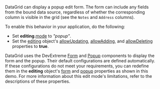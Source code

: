 DataGrid can display a popup edit form. The form can include any fields from the bound data source, regardless of whether the corresponding column is visible in the grid (see the `Notes` and `Address` columns).

To enable this behavior in your application, do the following:
- Set **editing**.[mode](/Documentation/ApiReference/UI_Components/dxDataGrid/Configuration/editing/#mode) to *"popup"*.
- Set the [editing](/Documentation/ApiReference/UI_Components/dxDataGrid/Configuration/editing/) object's [allowUpdating](/Documentation/ApiReference/UI_Components/dxDataGrid/Configuration/editing/#allowUpdating), [allowAdding](/Documentation/ApiReference/UI_Components/dxDataGrid/Configuration/editing/#allowAdding), and [allowDeleting](/Documentation/ApiReference/UI_Components/dxDataGrid/Configuration/editing/#allowDeleting) properties to **true**.
<!--split-->

DataGrid uses the DevExtreme [Form](/Documentation/ApiReference/UI_Components/dxForm/) and [Popup](/Documentation/ApiReference/UI_Components/dxPopup/) components to display the form and the popup. Their default configurations are defined automatically. If these configurations do not meet your requirements, you can redefine them in the **editing** object's [form](/Documentation/ApiReference/UI_Components/dxDataGrid/Configuration/editing/#form) and [popup](/Documentation/ApiReference/UI_Components/dxDataGrid/Configuration/editing/#popup) properties as shown in this demo. For more information about this edit mode's limitations, refer to the descriptions of these properties.